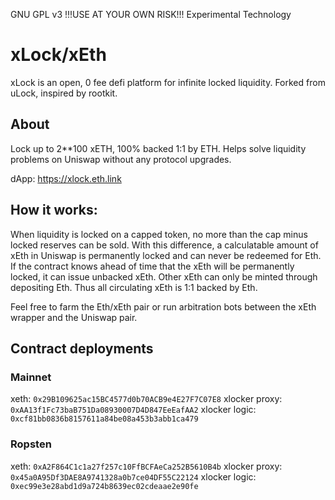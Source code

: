 GNU GPL v3
!!!USE AT YOUR OWN RISK!!!
Experimental Technology

# xLock/xEth
xLock is an open, 0 fee defi platform for infinite locked liquidity. Forked from uLock, inspired by rootkit.

## About
Lock up to 2**100 xETH, 100% backed 1:1 by ETH.
Helps solve liquidity problems on Uniswap without any protocol upgrades.

dApp:
https://xlock.eth.link

## How it works:
When liquidity is locked on a capped token, no more than the cap minus locked reserves can be sold.
With this difference, a calculatable amount of xEth in Uniswap is permanently locked and can never be redeemed for Eth.
If the contract knows ahead of time that the xEth will be permanently locked, it can issue unbacked xEth.
Other xEth can only be minted through depositing Eth.
Thus all circulating xEth is 1:1 backed by Eth.

Feel free to farm the Eth/xEth pair or run arbitration bots between the xEth wrapper and the Uniswap pair.

## Contract deployments
### Mainnet
xeth: `0x29B109625ac15BC4577d0b70ACB9e4E27F7C07E8`
xlocker proxy: `0xAA13f1Fc73baB751Da08930007D4D847EeEafAA2`
xlocker logic: `0xcf81bb0836b8157611a84be08a453b3abb1ca479`

### Ropsten
xeth: `0xA2F864C1c1a27f257c10FfBCFAeCa252B5610B4b`
xlocker proxy: `0x45a0A95Df3DAE8A9741328a0b7ce04DF55C22124`
xlocker logic: `0xec99e3e28abd1d9a724b8639ec02cdeaae2e90fe`
